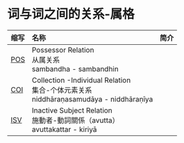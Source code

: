 # 词与词之间的关系-属格

| 缩写 | 名称 | 简介 |
| :--- | :--- | :--- |
|[POS](gen-pos.md)|Possessor Relation<br>从属关系<br>sambandha - sambandhin|
|[COI](gen-coi.md)|Collection -Individual Relation<br>集合-个体元素关系<br>niddhāraṇasamudāya - niddhāraṇīya|
|[ISV](gen-isv.md)|Inactive Subject Relation<br>施動者-動詞關係（avutta）<br>avuttakattar - kiriyā|

